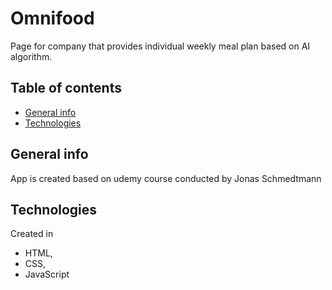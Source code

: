 # Omnifood

Page for company that provides individual weekly meal plan based on AI algorithm.

## Table of contents

- [General info](#general-info)
- [Technologies](#technologies)

## General info

App is created based on udemy course conducted by Jonas Schmedtmann

## Technologies

Created in

- HTML,
- CSS,
- JavaScript
